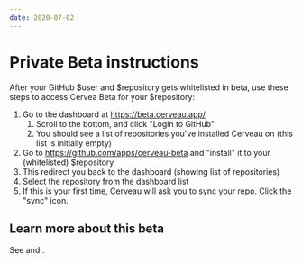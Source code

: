 ```yaml
---
date: 2020-07-02
---
```


# Private Beta instructions

After your GitHub $user and $repository gets whitelisted in beta, use these steps to access Cervea Beta for your $repository:

1. Go to the dashboard at <https://beta.cerveau.app/>
   1. Scroll to the bottom, and click "Login to GitHub"
   1. You should see a list of repositories you've installed Cerveau on (this list is initially empty)
1. Go to <https://github.com/apps/cerveau-beta> and "install" it to your (whitelisted) $repository
1. This redirect you back to the dashboard (showing list of repositories)
1. Select the repository from the dashboard list
1. If this is your first time, Cerveau will ask you to sync your repo. Click the "sync" icon.

## Learn more about this beta

See <known-issues> and <neuron-diff>.
